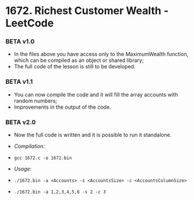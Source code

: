 # 1672. Richest Customer Wealth - LeetCode

### BETA v1.0
- In the files above you have access only to the MaximumWealth function, which can be compiled as an object or shared library;
- The full code of the lesson is still to be developed.

### BETA v1.1
- You can now compile the code and it will fill the array accounts with random numbers;
- Improvements in the output of the code.

### BETA v2.0
- Now the full code is written and it is possible to run it standalone.

- *Compilation:*
- `gcc 1672.c -o 1672.bin`

- *Usage:*
- `./1672.bin -a <Accounts> -s <AccountsSize> -c <AccountsColumnSize>`
- `./1672.bin -a 1,2,3,4,5,6 -s 2 -c 3`
